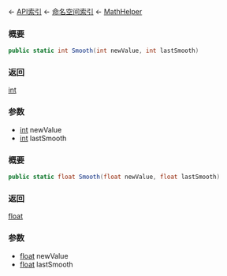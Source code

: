 ← [API索引](Api-Index) ← [命名空间索引](Namespace-Index) ← [MathHelper](VRageMath.MathHelper)

### 概要

```csharp
public static int Smooth(int newValue, int lastSmooth)
```

### 返回

[int](https://docs.microsoft.com/en-us/dotnet/api/System.Int32?view=netframework-4.6)

### 参数

* [int](https://docs.microsoft.com/en-us/dotnet/api/System.Int32?view=netframework-4.6) newValue
* [int](https://docs.microsoft.com/en-us/dotnet/api/System.Int32?view=netframework-4.6) lastSmooth
### 概要

```csharp
public static float Smooth(float newValue, float lastSmooth)
```

### 返回

[float](https://docs.microsoft.com/en-us/dotnet/api/System.Single?view=netframework-4.6)

### 参数

* [float](https://docs.microsoft.com/en-us/dotnet/api/System.Single?view=netframework-4.6) newValue
* [float](https://docs.microsoft.com/en-us/dotnet/api/System.Single?view=netframework-4.6) lastSmooth
